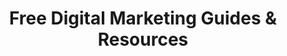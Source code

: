 ---
title: "Free Digital Marketing Guides & Resources"
description: "Free guides, tools, frameworks and resources that I've used with hundreds of clients to help them grow their businesses."
icon: "libary"
eleventyExcludeFromCollections: false
excludeFromSitemap: true
directURL: "https://georgemc.net/free-guides/"
---